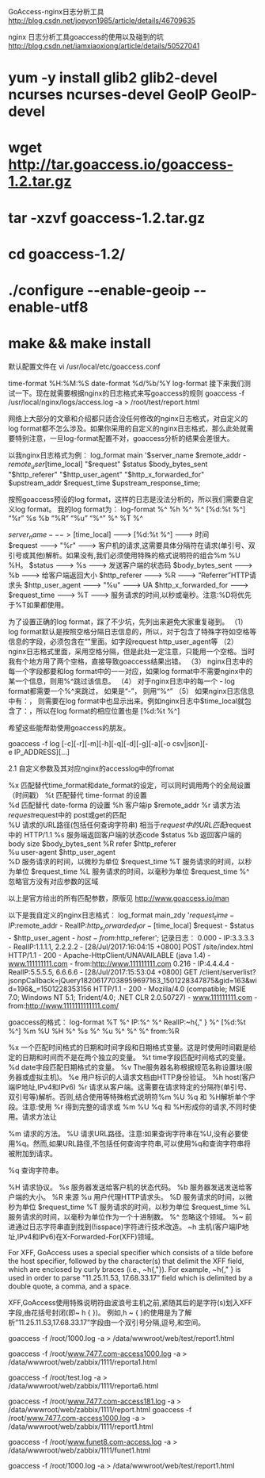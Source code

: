 GoAccess-nginx日志分析工具
http://blog.csdn.net/joeyon1985/article/details/46709635

nginx 日志分析工具goaccess的使用以及碰到的坑
http://blog.csdn.net/iamxiaoxiong/article/details/50527041

#  yum -y install glib2 glib2-devel ncurses ncurses-devel GeoIP GeoIP-devel
#  wget http://tar.goaccess.io/goaccess-1.2.tar.gz
#  tar -xzvf goaccess-1.2.tar.gz
#  cd goaccess-1.2/
#  ./configure --enable-geoip --enable-utf8
#  make && make install


默认配置文件在 vi /usr/local/etc/goaccess.conf

time-format %H:%M:%S
date-format %d/%b/%Y
log-format
接下来我们测试一下。现在就需要根据nginx的日志格式来写goaccess的规则
goaccess  -f /usr/local/nginx/logs/access.log -a > /root/test/report.html


网络上大部分的文章和介绍都只适合没任何修改的nginx日志格式，对自定义的log format都不怎么涉及。如果你采用的自定义的nginx日志格式，那么此处就需要特别注意，一旦log-format配置不对，goaccess分析的结果会差很大。 

以我nginx日志格式为例：
log_format main      '$server_name $remote_addr - $remote_user [$time_local] "$request" $status $body_bytes_sent "$http_referer" "$http_user_agent" "$http_x_forwarded_for" $upstream_addr $request_time $upstream_response_time;
				
按照goaccess预设的log format，这样的日志是没法分析的，所以我们需要自定义log format。 
我的log format为： 
log-format %^ %h %^ %^ [%d:%t %^] “%r” %s %b “%R” “%u” “%^” %^ %T %^



$server_name  			---> 	%h  		--->	主机(客户端IP地址,IPv4和IPv6)
[$time_local] 			---> 	[%d:%t %^] 	--->	时间	
$request				--->	"%r"			--->    客户机的请求,这需要具体分隔符在请求(单引号、双引号或其他)解析。如果没有,我们必须使用特殊的格式说明符的组合%m %U %H。
$status					--->	%s			--->	发送客户端的状态码
$body_bytes_sent		--->	%b			--->	给客户端返回大小
$http_referer			--->	%R			--->	“Referrer”HTTP请求头
$http_user_agent		--->	"%u"		--->	UA
$http_x_forwarded_for	--->	
$request_time			--->	%T			--->	服务请求的时间,以秒或毫秒。注意:%D将优先于%T如果都使用。

为了设置正确的log format，踩了不少坑，先列出来避免大家重复碰到。 
（1） log format默认是按照空格分隔日志信息的，所以，对于包含了特殊字符如空格等信息的字段，必须包含在“”里面。如字段request http_user_agent等 
（2） nginx日志格式里面，采用空格分隔，但是此处一定注意，只能用一个空格。当时我有个地方用了两个空格，直接导致goaccess结果出错。 
（3） nginx日志中的每一个字段都要和log format中的一一对应，如果log format中不需要nginx中的某一个信息，则用%^跳过该信息。 
（4） 对于nginx日志中的每一个 - log format都需要一个%^来跳过， 如果是“-”， 则用“%^” 
（5） 如果nginx日志信息中有：， 则需要在log format中也显示出来。例如nginx日志中$time_local就包含了：，所以在log format的相应位置也是 [%d:%t %^]

希望这些能帮助使用goaccess的朋友。


goaccess -f log [-c][-r][-m][-h][-q][-d][-g][-a][-o csv|json][-e IP_ADDRESS][...] 



2.1 自定义参数及其对应nginx的accesslog中的fromat  

%x 匹配替代time_format和date_format的设定，可以同时调用两个的全局设置（时间戳）
%t 匹配替代 time-format 的设置  
%d 匹配替代 date-forma 的设置 
%h 客户端ip  $remote_addr 
%r 请求方法  $request  
%m 请求算法  相当于$request中的 post或get的匹配  
%U 请求的URL路径(包括任何查询字符串)  相当于$request中的 URL匹配 
%H 请求的协议  相当于$request中的 HTTP/1.1 
%s 服务端返回客户端的状态code   $status 
%b 返回客户端的body size  $body_bytes_sent 
%R refer  $http_referer   
%u user-agent $http_user_agent  
%D 服务请求的时间，以微秒为单位  $request_time 
%T 服务请求的时间，以秒为单位  $request_time 
%L 服务请求的时间，以毫秒为单位   $request_time 
%^ 忽略官方没有对应参数的区域

以上是官方给出的所有匹配参数，原版见 
http://www.goaccess.io/man

以下是我自定义的nginx日志格式：
log_format  main_zdy  '$request_time - IP:$remote_addr - RealIP:$http_x_forwarded_for - [$time_local] $request - $status - $http_user_agent - $host - from:$http_referer';
记录日志：
0.000 - IP:3.3.3.3 - RealIP:1.1.1.1, 2.2.2.2 - [28/Jul/2017:16:04:15 +0800] POST /site/index.html HTTP/1.1 - 200 - Apache-HttpClient/UNAVAILABLE (java 1.4) - www.111111111.com - from:http://www.111111111.com
0.216 - IP:4.4.4.4 - RealIP:5.5.5.5, 6.6.6.6 - [28/Jul/2017:15:53:04 +0800] GET /client/serverlist?jsonpCallback=jQuery18206177038959697163_1501228347875&gid=163&wid=196&_=1501228353156 HTTP/1.1 - 200 - Mozilla/4.0 (compatible; MSIE 7.0; Windows NT 5.1; Trident/4.0; .NET CLR 2.0.50727) - www.111111111.com - from:http://www.1111111111111.com/

goaccess的格式：
log-format %T %^ IP:%^ %^ RealIP:~h{," } %^ [%d:%t %^] %m %U %H %^ %s %^ %u %^ %^ %^ from:%R






%x 一个匹配时间格式的日期和时间字段和日期格式变量。这是时使用时间戳是给定的日期和时间而不是在两个独立的变量。
%t time字段匹配时间格式的变量。
%d date字段匹配日期格式的变量。
%v The服务器名称根据规范名称设置块(服务器或虚拟主机)。
%e 用户标识的人请求文档由HTTP身份验证。
%h host(客户端IP地址,IPv4和IPv6)
%r 请求从客户端。这需要在请求特定的分隔符(单引号、双引号等)解析。否则,结合使用等特殊格式说明符%m  %U %q 和 %H解析单个字段。注意:使用 %r 得到完整的请求或 %m %U %q 和 %H形成你的请求,不同时使用。请求方法让

%m 请求的方法。
%U 请求URL路径。注意:如果查询字符串在%U,没有必要使用%q。然而,如果URL路径,不包括任何查询字符串,可以使用%q和查询字符串将被附加到请求。

%q 查询字符串。

%H 请求协议。
%s 服务器发送给客户机的状态代码。
%b 服务器发送发送给客户端的大小。
%R 来源
%u 用户代理HTTP请求头。
%D 服务请求的时间，以微秒为单位  $request_time 
%T 服务请求的时间，以秒为单位  $request_time 
%L 服务请求的时间，以毫秒为单位作为一个十进制数。
%^ 忽略这个领域。
%~ 前进通过日志字符串直到找到(!isspace)字符进行技术改造。
~h 主机(客户端IP地址,IPv4和IPv6)在X-Forwarded-For(XFF)领域。

For XFF, GoAccess uses a special specifier which consists of a tilde before the host specifier, followed by the character(s) that delimit the XFF field, which are enclosed by curly braces (i.e., ~h{,"}).
For example, ~h{," } is used in order to parse "11.25.11.53, 17.68.33.17" field which is delimited by a double quote, a comma, and a space.

XFF,GoAccess使用特殊说明符由波浪号主机之前,紧随其后的是字符(s)划入XFF字段,由花括号封闭(即~ h { })。
例如,h ~ { }的使用是为了解析”11.25.11.53,17.68.33.17”字段由一个双引号分隔,逗号,和空间。









goaccess  -f /root/1000.log  -a > /data/wwwroot/web/test/report1.html









































goaccess  -f /root/www.7477.com-access1000.log -a > /data/wwwroot/web/zabbix/1111/reporta1.html

goaccess  -f /root/test.log -a > /data/wwwroot/web/zabbix/1111/reporta6.html

goaccess  -f /root/www.7477.com-access181.log -a > /data/wwwroot/web/zabbix/1111/report.html
goaccess  -f /root/www.7477.com-access1000.log -a > /data/wwwroot/web/zabbix/1111/report1.html


goaccess  -f /root/www.funet8.com-access.log -a > /data/wwwroot/web/zabbix/1111/funet1.html


goaccess  -f /root/1000.log -a > /data/wwwroot/web/test/report1.html



















